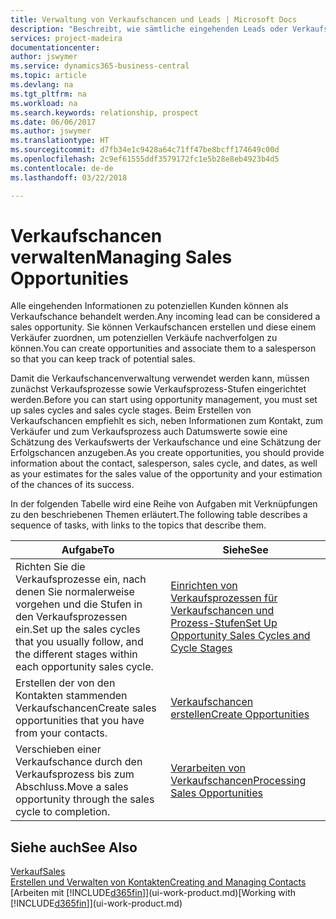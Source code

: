 ```yaml
---
title: Verwaltung von Verkaufschancen und Leads | Microsoft Docs
description: "Beschreibt, wie sämtliche eingehenden Leads oder Verkaufschancen in Business Central verwaltet werden und verknüpft die Verkaufschance mit einem Vertriebsmitarbeiter, um die potenziellen Verkäufe nachverfolgen zu können."
services: project-madeira
documentationcenter: 
author: jswymer
ms.service: dynamics365-business-central
ms.topic: article
ms.devlang: na
ms.tgt_pltfrm: na
ms.workload: na
ms.search.keywords: relationship, prospect
ms.date: 06/06/2017
ms.author: jswymer
ms.translationtype: HT
ms.sourcegitcommit: d7fb34e1c9428a64c71ff47be8bcff174649c00d
ms.openlocfilehash: 2c9ef61555ddf3579172fc1e5b28e8eb4923b4d5
ms.contentlocale: de-de
ms.lasthandoff: 03/22/2018

---
```

# <a name="managing-sales-opportunities"></a><span data-ttu-id="5a994-103">Verkaufschancen verwalten</span><span class="sxs-lookup"><span data-stu-id="5a994-103">Managing Sales Opportunities</span></span>
<span data-ttu-id="5a994-104">Alle eingehenden Informationen zu potenziellen Kunden können als Verkaufschance behandelt werden.</span><span class="sxs-lookup"><span data-stu-id="5a994-104">Any incoming lead can be considered a sales opportunity.</span></span> <span data-ttu-id="5a994-105">Sie können Verkaufschancen erstellen und diese einem Verkäufer zuordnen, um potenziellen Verkäufe nachverfolgen zu können.</span><span class="sxs-lookup"><span data-stu-id="5a994-105">You can create opportunities and associate them to a salesperson so that you can keep track of potential sales.</span></span>

<span data-ttu-id="5a994-106">Damit die Verkaufschancenverwaltung verwendet werden kann, müssen zunächst Verkaufsprozesse sowie Verkaufsprozess-Stufen eingerichtet werden.</span><span class="sxs-lookup"><span data-stu-id="5a994-106">Before you can start using opportunity management, you must set up sales cycles and sales cycle stages.</span></span> <span data-ttu-id="5a994-107">Beim Erstellen von Verkaufschancen empfiehlt es sich, neben Informationen zum Kontakt, zum Verkäufer und zum Verkaufsprozess auch Datumswerte sowie eine Schätzung des Verkaufswerts der Verkaufschance und eine Schätzung der Erfolgschancen anzugeben.</span><span class="sxs-lookup"><span data-stu-id="5a994-107">As you create opportunities, you should provide information about the contact, salesperson, sales cycle, and dates, as well as your estimates for the sales value of the opportunity and your estimation of the chances of its success.</span></span>

<span data-ttu-id="5a994-108">In der folgenden Tabelle wird eine Reihe von Aufgaben mit Verknüpfungen zu den beschriebenen Themen erläutert.</span><span class="sxs-lookup"><span data-stu-id="5a994-108">The following table describes a sequence of tasks, with links to the topics that describe them.</span></span>

| <span data-ttu-id="5a994-109">Aufgabe</span><span class="sxs-lookup"><span data-stu-id="5a994-109">To</span></span> | <span data-ttu-id="5a994-110">Siehe</span><span class="sxs-lookup"><span data-stu-id="5a994-110">See</span></span> |
| --- | --- |
| <span data-ttu-id="5a994-111">Richten Sie die Verkaufsprozesse ein, nach denen Sie normalerweise vorgehen und die Stufen in den Verkaufsprozessen ein.</span><span class="sxs-lookup"><span data-stu-id="5a994-111">Set up the sales cycles that you usually follow, and the different stages within each opportunity sales cycle.</span></span> |[<span data-ttu-id="5a994-112">Einrichten von Verkaufsprozessen für Verkaufschancen und Prozess-Stufen</span><span class="sxs-lookup"><span data-stu-id="5a994-112">Set Up Opportunity Sales Cycles and Cycle Stages</span></span>](marketing-how-setup-opportunity-sales-cycles-stages.md) |
| <span data-ttu-id="5a994-113">Erstellen der von den Kontakten stammenden Verkaufschancen</span><span class="sxs-lookup"><span data-stu-id="5a994-113">Create sales opportunities that you have from your contacts.</span></span> |[<span data-ttu-id="5a994-114">Verkaufschancen erstellen</span><span class="sxs-lookup"><span data-stu-id="5a994-114">Create Opportunities</span></span>](marketing-how-create-opportunities.md) |
| <span data-ttu-id="5a994-115">Verschieben einer Verkaufschance durch den Verkaufsprozess bis zum Abschluss.</span><span class="sxs-lookup"><span data-stu-id="5a994-115">Move a sales opportunity through the sales cycle to completion.</span></span> |[<span data-ttu-id="5a994-116">Verarbeiten von Verkaufschancen</span><span class="sxs-lookup"><span data-stu-id="5a994-116">Processing Sales Opportunities</span></span>](marketing-processing-sales-opportunities.md) |

## <a name="see-also"></a><span data-ttu-id="5a994-117">Siehe auch</span><span class="sxs-lookup"><span data-stu-id="5a994-117">See Also</span></span>
[<span data-ttu-id="5a994-118">Verkauf</span><span class="sxs-lookup"><span data-stu-id="5a994-118">Sales</span></span>](sales-manage-sales.md)  
[<span data-ttu-id="5a994-119">Erstellen und Verwalten von Kontakten</span><span class="sxs-lookup"><span data-stu-id="5a994-119">Creating and Managing Contacts</span></span>](marketing-contacts.md)  
<span data-ttu-id="5a994-120">[Arbeiten mit [!INCLUDE[d365fin](includes/d365fin_md.md)]](ui-work-product.md)</span><span class="sxs-lookup"><span data-stu-id="5a994-120">[Working with [!INCLUDE[d365fin](includes/d365fin_md.md)]](ui-work-product.md)</span></span>

